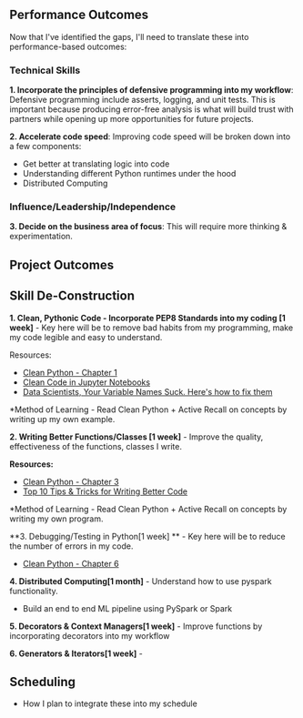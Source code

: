 ## Performance Outcomes
Now that I've identified the gaps, I'll need to translate these into performance-based outcomes:

### Technical Skills
**1. Incorporate the principles of defensive programming into my workflow**: Defensive programming include asserts, logging, and unit tests. This is important because producing error-free analysis is what will build trust with partners while opening up more opportunities for future projects. 

**2. Accelerate code speed**: Improving code speed will be broken down into a few components:
- Get better at translating logic into code 
- Understanding different Python runtimes under the hood
- Distributed Computing 

### Influence/Leadership/Independence
**3. Decide on the business area of focus**: This will require more thinking & experimentation. 

## Project Outcomes 

## Skill De-Construction 
**1. Clean, Pythonic Code - Incorporate PEP8 Standards into my coding [1 week]** - Key here will be to remove bad habits from my programming, make my code legible and easy to understand. 

Resources:
- [Clean Python - Chapter 1](https://www.amazon.com/dp/1788996666?aaxitk=O0D8QewWcjJgRm12H9gWAw&pd_rd_i=1788996666&pf_rd_p=44fc3e0f-4b9e-4ed8-b33b-363a7257163d&hsa_cr_id=4159268800601&sb-ci-n=asinImage&sb-ci-v=https%3A%2F%2Fm.media-amazon.com%2Fimages%2FI%2F71aUCNW6ONL.jpg&sb-ci-a=1788996666)
- [Clean Code in Jupyter Notebooks](https://www.youtube.com/watch?time_continue=390&v=2QLgf2YLlus)
- [Data Scientists, Your Variable Names Suck. Here's how to fix them](https://towardsdatascience.com/data-scientists-your-variable-names-are-awful-heres-how-to-fix-them-89053d2855be)


*Method of Learning - Read Clean Python + Active Recall on concepts by writing up my own example. 

**2. Writing Better Functions/Classes [1 week]** - Improve the quality, effectiveness of the functions, classes I write. 

**Resources:** 
- [Clean Python - Chapter 3](https://www.amazon.com/dp/1788996666?aaxitk=O0D8QewWcjJgRm12H9gWAw&pd_rd_i=1788996666&pf_rd_p=44fc3e0f-4b9e-4ed8-b33b-363a7257163d&hsa_cr_id=4159268800601&sb-ci-n=asinImage&sb-ci-v=https%3A%2F%2Fm.media-amazon.com%2Fimages%2FI%2F71aUCNW6ONL.jpg&sb-ci-a=1788996666)
- [Top 10 Tips & Tricks for Writing Better Code](https://www.youtube.com/watch?v=C-gEQdGVXbk)

*Method of Learning - Read Clean Python + Active Recall on concepts by writing my own program. 

**3. Debugging/Testing in Python[1 week] ** - Key here will be to reduce the number of errors in my code. 

- [Clean Python - Chapter 6](https://www.amazon.com/dp/1788996666?aaxitk=O0D8QewWcjJgRm12H9gWAw&pd_rd_i=1788996666&pf_rd_p=44fc3e0f-4b9e-4ed8-b33b-363a7257163d&hsa_cr_id=4159268800601&sb-ci-n=asinImage&sb-ci-v=https%3A%2F%2Fm.media-amazon.com%2Fimages%2FI%2F71aUCNW6ONL.jpg&sb-ci-a=1788996666)

**4. Distributed Computing[1 month]** - Understand how to use pyspark functionality. 
- Build an end to end ML pipeline using PySpark or Spark 

**5. Decorators & Context Managers[1 week]** - Improve functions by incorporating decorators into my workflow

**6. Generators & Iterators[1 week]** - 


## Scheduling 
- How I plan to integrate these into my schedule 

